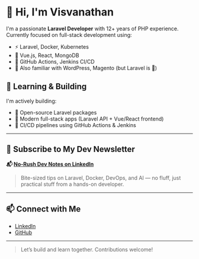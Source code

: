 # 👋 Hi, I'm Visvanathan

I'm a passionate **Laravel Developer** with 12+ years of PHP experience.  
Currently focused on full-stack development using:

- ⚡ Laravel, Docker, Kubernetes
- 🎨 Vue.js, React, MongoDB
- 🔧 GitHub Actions, Jenkins CI/CD
- 💬 Also familiar with WordPress, Magento (but Laravel is 💖)

## 🌱 Learning & Building
I'm actively building:
- 🧩 Open-source Laravel packages
- 🚀 Modern full-stack apps (Laravel API + Vue/React frontend)
- 🧪 CI/CD pipelines using GitHub Actions & Jenkins

---

## 📰 Subscribe to My Dev Newsletter

**📬 [No-Rush Dev Notes on LinkedIn](https://www.linkedin.com/newsletters/no-rush-dev-notes-7330225578857455616/)**  
> Bite-sized tips on Laravel, Docker, DevOps, and AI — no fluff, just practical stuff from a hands-on developer.

---

## 📫 Connect with Me
- [LinkedIn](https://www.linkedin.com/in/visvanathan-d)
- [GitHub](https://github.com/Visvanathan)

---
> Let’s build and learn together. Contributions welcome!
